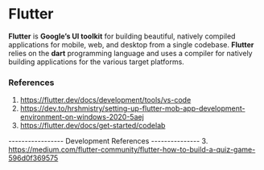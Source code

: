 # Flutter
__Flutter__ is __Google’s UI toolkit__ for building beautiful, natively compiled applications for mobile, web, and desktop from a single codebase. __Flutter__ relies on the __dart__ programming language and uses a compiler for natively building applications for the various target platforms.

### References
1. https://flutter.dev/docs/development/tools/vs-code
1. https://dev.to/hrshmistry/setting-up-flutter-mob-app-development-environment-on-windows-2020-5aej
2. https://flutter.dev/docs/get-started/codelab

----------------- Development References ---------------
3. https://medium.com/flutter-community/flutter-how-to-build-a-quiz-game-596d0f369575